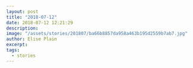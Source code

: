 ```yaml
---
layout: post
title: "2018-07-12"
date: 2018-07-12 12:21:29
description: 
image: "/assets/stories/201807/ba66b8857da958a463b195d2559b7ab7.jpg"
author: Elise Plain
excerpt: 
tags: 
  - stories
---
```



<p></p>
